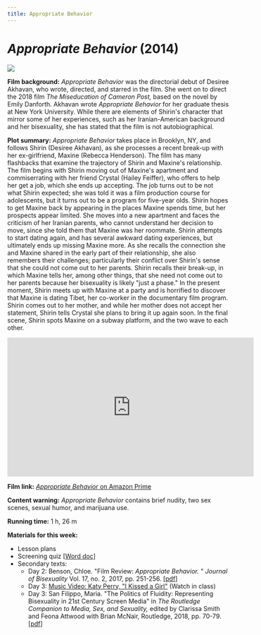 ```yaml
---
title: Appropriate Behavior
---
```

# *Appropriate Behavior* (2014)

<a href="https://themovieq.files.wordpress.com/2015/12/appropriate-behaviour-poster.jpg">
<img src="https://themovieq.files.wordpress.com/2015/12/appropriate-behaviour-poster.jpg" class="poster">
</a>

**Film background:** *Appropriate Behavior* was the directorial debut of Desiree Akhavan, who wrote, directed, and starred in the film. She went on to direct the 2018 film *The Miseducation of Cameron Post,* based on the novel by Emily Danforth. Akhavan wrote *Appropriate Behavior* for her graduate thesis at New York University. While there are elements of Shirin's character that mirror some of her experiences, such as her Iranian-American background and her bisexuality, she has stated that the film is not autobiographical.

**Plot summary:** *Appropriate Behavior* takes place in Brooklyn, NY, and follows Shirin (Desiree Akhavan), as she processes a recent break-up with her ex-girlfriend, Maxine (Rebecca Henderson). The film has many flashbacks that examine the trajectory of Shirin and Maxine's relationship.
The film begins with Shirin moving out of Maxine's apartment and commiserrating with her friend Crystal (Hailey Feiffer), who offers to help her get a job, which she ends up accepting. The job turns out to be not what Shirin expected; she was told it was a film production course for adolescents, but it turns out to be a program for five-year olds. Shirin hopes to get Maxine back by appearing in the places Maxine spends time, but her prospects appear limited. She moves into a new apartment and faces the criticism of her Iranian parents, who cannot understand her decision to move, since she told them that Maxine was her roommate. Shirin attempts to start dating again, and has several awkward dating experiences, but ultimately ends up missing Maxine more. As she recalls the connection she and Maxine shared in the early part of their relationship, she also remembers their challenges; particularly their conflict over Shirin's sense that she could not come out to her parents. Shirin recalls their break-up, in which Maxine tells her, among other things, that she need not come out to her parents because her bisexuality is likely "just a phase." In the present moment, Shirin meets up with Maxine at a party and is horrified to discover that Maxine is dating Tibet, her co-worker in the documentary film program. Shirin comes out to her mother, and while her mother does not accept her statement, Shirin tells Crystal she plans to bring it up again soon. In the final scene, Shirin spots Maxine on a subway platform, and the two wave to each other.   

<div class="video-container">
<iframe width="560" height="315" src="https://www.youtube.com/embed/IjZ80dLFFfE" frameborder="0" allow="accelerometer; autoplay; clipboard-write; encrypted-media; gyroscope; picture-in-picture" allowfullscreen></iframe>
</div>

**Film link:** [*Appropriate Behavior* on Amazon Prime](https://www.amazon.com/Appropriate-Behavior-Desiree-Akhavan/dp/B00SB2SDPS)

**Content warning:** *Appropriate Behavior* contains brief nudity, two sex scenes, sexual humor, and marijuana use.

**Running time:** 1 h, 26 m

**Materials for this week:**
* Lesson plans
* Screening quiz [<a href="/modules/unit 1: comedy/Appropriate Behavior Quiz.docx" download>Word doc</a>]
* Secondary texts:
    * Day 2: Benson, Chloe. "Film Review: *Appropriate Behavior.* " *Journal of Bisexuality* Vol. 17, no. 2, 2017, pp. 251-256. [<a href="/modules/unit 1: comedy/Appropriate Behavior Review.pdf" download>pdf</a>]
    * Day 3: [Music Video: Katy Perry, "I Kissed a Girl"](https://www.youtube.com/watch?v=tAp9BKosZXs) (Watch in class)
    * Day 3: San Filippo, Maria. "The Politics of Fluidity: Representing Bisexuality in 21st Century Screen Media" in *The Routledge Companion to Media, Sex, and Sexuality,* edited by Clarissa Smith and Feona Attwood with Brian McNair, Routledge, 2018, pp. 70-79. [<a href="/modules/unit 1: comedy/Politics of Fluidity.pdf" download>pdf</a>]
